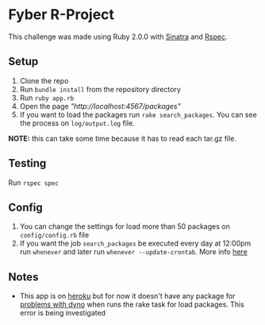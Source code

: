 Fyber R-Project
===============

  This challenge was made using Ruby 2.0.0 with [Sinatra](http://www.sinatrarb.com/) and
[Rspec](http://rspec.info/). 

Setup
-----
  1. Clone the repo
  2. Run `bundle install` from the repository directory
  3. Run `ruby app.rb`
  4. Open the page *"http://localhost:4567/packages"*
  5. If you want to load the packages run `rake search_packages`. You
     can see the process on `log/output.log` file.

**NOTE:** this can take some time because it has to read each
tar.gz file.

Testing
-------
  Run `rspec spec`

Config
-------
  1. You can change the settings for load more than 50 packages on `config/config.rb`
file
  2. If you want the job `search_packages` be executed every day at
     12:00pm run `whenever` and later run `whenever --update-crontab`.
More info [here](https://github.com/javan/whenever)

Notes
------
  * This app is on [heroku](http://r-packages.herokuapp.com/packages) but
for now it doesn't have any package for [problems with
dyno](https://devcenter.heroku.com/articles/error-codes#r14-memory-quota-exceeded) when runs the rake task for load packages. This error is being investigated
 




